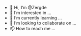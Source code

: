 - 👋 Hi, I’m @Zergde
- 👀 I’m interested in ...
- 🌱 I’m currently learning ...
- 💞️ I’m looking to collaborate on ...
- 📫 How to reach me ...

<!---
Zergde/Zergde is a ✨ special ✨ repository because its `README.md` (this file) appears on your GitHub profile.
You can click the Preview link to take a look at your changes.
--->
